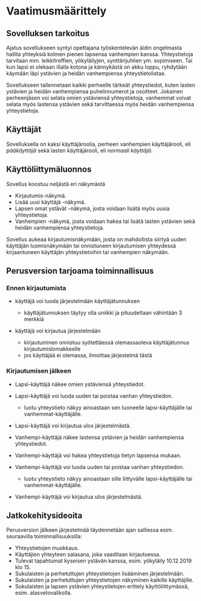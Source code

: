# Vaatimusmäärittely

## Sovelluksen tarkoitus

Ajatus sovellukseen syntyi opettajana työskentelevän äidin ongelmasta hallita yhteyksiä kolmen pienen lapsensa vanhempien kanssa. Yhteystietoja tarvitaan mm. leikkitreffien, yökyläilyjen, synttärijuhlien ym. sopimiseen. Tai kun lapsi ei olekaan illalla kotona ja kännykästä on akku loppu, ryhdytään käymään läpi ystävien ja heidän vanhempiensa yhteystietolistaa. 

Sovellukseen tallennetaan kaikki perheelle tärkeät yhteystiedot, kuten lasten ystävien ja heidän vanhempiensa puhelinnumerot ja osoitteet. Jokainen perheenjäsen voi selata omien ystäviensä yhteystietoja, vanhemmat voivat selata myös lastensa ystävien sekä tarvittaessa myös heidän vanhempiensa yhteystietoja. 

## Käyttäjät

Sovelluksella on kaksi käyttäjäroolia, perheen vanhempien käyttäjärooli, eli _pääkäyttäjä_ sekä lasten käyttäjärooli, eli _normaali käyttäjä_.

## Käyttöliittymäluonnos

Sovellus koostuu neljästä eri näkymästä

* Kirjautumis-näkymä.
* Lisää uusi käyttäjä -näkymä.
* Lapsen omat ystävät -näkymä, josta voidaan lisätä myös uusia yhteystietoja.
* Vanhempien -näkymä, josta voidaan hakea tai lisätä lasten ystävien sekä heidän vanhempiensa yhteystietoja.

Sovellus aukeaa kirjautumisnäkymään, josta on mahdollista siirtyä uuden käyttäjän luomisnäkymään tai onnistuneen kirjautumisen yhteydessä kirjaantuneen käyttäjän yhteystietoihin tai vanhempien näkymään.

## Perusversion tarjoama toiminnallisuus

### Ennen kirjautumista

- käyttäjä voi luoda järjestelmään käyttäjätunnuksen
  - käyttäjätunnuksen täytyy olla uniikki ja pituudeltaan vähintään 3 merkkiä

- käyttäjä voi kirjautua järjestelmään
  - kirjautuminen onnistuu syötettäessä olemassaoleva käyttäjätunnus kirjautumislomakkeelle
  - jos käyttäjää ei olemassa, ilmoittaa järjestelmä tästä

### Kirjautumisen jälkeen

- Lapsi-käyttäjä näkee omien ystäviensä yhteystiedot.

- Lapsi-käyttäjä voi luoda uuden tai poistaa vanhan yhteystiedon.
  - luotu yhteystieto näkyy ainoastaan sen luoneelle lapsi-käyttäjälle tai vanhemmat-käyttäjälle.

- Lapsi-käyttäjä voi kirjautua ulos järjestelmästä.

- Vanhempi-käyttäjä näkee lastensa ystävien ja heidän vanhempiensa yhteystiedot.

- Vanhempi-käyttäjä voi hakea yhteystietoja tietyn lapsensa mukaan.

- Vanhempi-käyttäjä voi luoda uuden tai poistaa vanhan yhteystiedon.
  - luotu yhteystieto näkyy ainoastaan sille liittyvälle lapsi-käyttäjälle tai vanhemmat-käyttäjälle.

- Vanhempi-käyttäjä voi kirjautua ulos järjestelmästä.

## Jatkokehitysideoita

Perusversion jälkeen järjestelmää täydennetään ajan salliessa esim. seuraavilla toiminnallisuuksilla:

- Yhteystietojen muokkaus.
- Käyttäjien yhteyteen salasana, joka vaaditaan kirjautuessa.
- Tulevat tapahtumat kyseisen ystävän kanssa, esim. yökyläily 10.12.2019 klo 15.
- Sukulaisten ja perhetuttujen yhteystietojen lisääminen järjestelmään.
- Sukulaisten ja perhetuttujen yhteystietojen näkyminen kaikille käyttäjille. 
- Sukulaisten ja lapsen ystävien yhteystietojen erittely käyttöliittymässä, esim. alasvetovalikolla.
